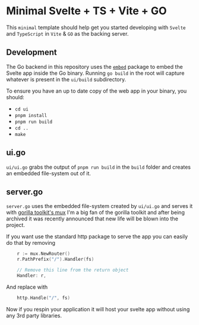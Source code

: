 # Minimal Svelte + TS + Vite + GO

This `minimal` template should help get you started developing with `Svelte` and `TypeScript` in `Vite` & `GO` as the backing server.

## Development

The Go backend in this repository uses the [`embed`](https://pkg.go.dev/embed)
package to embed the Svelte app inside the Go binary. Running `go build` in the
root will capture whatever is present in the `ui/build` subdirectory.

To ensure you have an up to date copy of the web app in your binary, you should:

- `cd ui`
- `pnpm install`
- `pnpm run build`
- `cd ..`
- `make`


## ui.go
`ui/ui.go` grabs the output of `pnpm run build` in the `build` folder and creates an embedded file-system out of it.

## server.go
`server.go` uses the embedded file-system created by `ui/ui.go` and serves it with [gorilla toolkit's mux](https://gorilla.github.io/)
I'm a big fan of the gorilla toolkit and after being archived it was recently announced that new life will be blown into the project.

If you want use the standard http package to serve the app you can easily do that by removing

```go
    r := mux.NewRouter()
    r.PathPrefix("/").Handler(fs)

    // Remove this line from the return object
    Handler: r,
```
And replace with

```go
    http.Handle("/", fs)
```

Now if you respin your application it will host your svelte app without using any 3rd party libraries.
